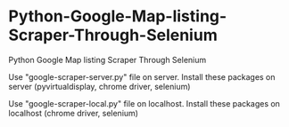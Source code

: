 # Python-Google-Map-listing-Scraper-Through-Selenium
Python Google Map listing Scraper Through Selenium

Use "google-scraper-server.py" file on server. Install these packages on server (pyvirtualdisplay, chrome driver, selenium)

Use "google-scraper-local.py" file on localhost. Install these packages on localhost (chrome driver, selenium)
